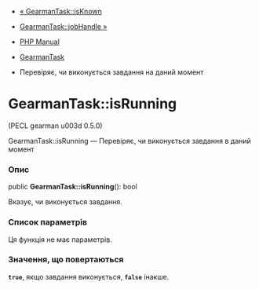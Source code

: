 - [« GearmanTask::isKnown](gearmantask.isknown.md)
- [GearmanTask::jobHandle »](gearmantask.jobhandle.md)

- [PHP Manual](index.md)
- [GearmanTask](class.gearmantask.md)
- Перевіряє, чи виконується завдання на даний момент

# GearmanTask::isRunning

(PECL gearman u003d 0.5.0)

GearmanTask::isRunning — Перевіряє, чи виконується завдання в даний
момент

### Опис

public **GearmanTask::isRunning**(): bool

Вказує, чи виконується завдання.

### Список параметрів

Ця функція не має параметрів.

### Значення, що повертаються

**`true`**, якщо завдання виконується, **`false`** інакше.
